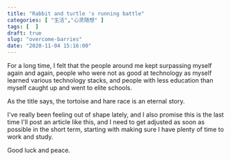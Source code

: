 ```yaml
---
title: "Rabbit and turtle 's running battle"
categories: [ "生活","心灵随想" ]
tags: [  ]
draft: true
slug: "overcome-barries"
date: "2020-11-04 15:16:00"
---
```


For a long time, I felt that the people around me kept surpassing myself again and again, people who were not as good at technology as myself learned various technology stacks, and people with less education than myself caught up and went to elite schools.

As the title says, the tortoise and hare race is an eternal story.

I've really been feeling out of shape lately, and I also promise this is the last time I'll post an article like this, and I need to get adjusted as soon as possible in the short term, starting with making sure I have plenty of time to work and study.

Good luck and peace.